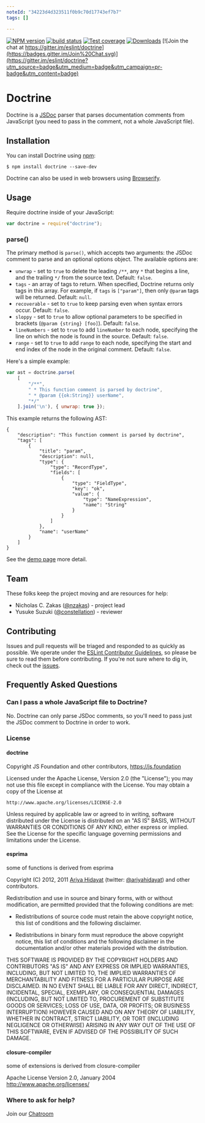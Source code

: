 ```yaml
---
noteId: "34223d4d323511f0b9c70d17743ef7b7"
tags: []

---
```


[![NPM version][npm-image]][npm-url]
[![build status][travis-image]][travis-url]
[![Test coverage][coveralls-image]][coveralls-url]
[![Downloads][downloads-image]][downloads-url]
[![Join the chat at https://gitter.im/eslint/doctrine](https://badges.gitter.im/Join%20Chat.svg)](https://gitter.im/eslint/doctrine?utm_source=badge&utm_medium=badge&utm_campaign=pr-badge&utm_content=badge)

# Doctrine

Doctrine is a [JSDoc](http://usejsdoc.org) parser that parses documentation comments from JavaScript (you need to pass in the comment, not a whole JavaScript file).

## Installation

You can install Doctrine using [npm](https://npmjs.com):

```
$ npm install doctrine --save-dev
```

Doctrine can also be used in web browsers using [Browserify](http://browserify.org).

## Usage

Require doctrine inside of your JavaScript:

```js
var doctrine = require("doctrine");
```

### parse()

The primary method is `parse()`, which accepts two arguments: the JSDoc comment to parse and an optional options object. The available options are:

* `unwrap` - set to `true` to delete the leading `/**`, any `*` that begins a line, and the trailing `*/` from the source text. Default: `false`.
* `tags` - an array of tags to return. When specified, Doctrine returns only tags in this array. For example, if `tags` is `["param"]`, then only `@param` tags will be returned. Default: `null`.
* `recoverable` - set to `true` to keep parsing even when syntax errors occur. Default: `false`.
* `sloppy` - set to `true` to allow optional parameters to be specified in brackets (`@param {string} [foo]`). Default: `false`.
* `lineNumbers` - set to `true` to add `lineNumber` to each node, specifying the line on which the node is found in the source. Default: `false`.
* `range` - set to `true` to add `range` to each node, specifying the start and end index of the node in the original comment. Default: `false`.

Here's a simple example:

```js
var ast = doctrine.parse(
    [
        "/**",
        " * This function comment is parsed by doctrine",
        " * @param {{ok:String}} userName",
        "*/"
    ].join('\n'), { unwrap: true });
```

This example returns the following AST:

    {
        "description": "This function comment is parsed by doctrine",
        "tags": [
            {
                "title": "param",
                "description": null,
                "type": {
                    "type": "RecordType",
                    "fields": [
                        {
                            "type": "FieldType",
                            "key": "ok",
                            "value": {
                                "type": "NameExpression",
                                "name": "String"
                            }
                        }
                    ]
                },
                "name": "userName"
            }
        ]
    }

See the [demo page](http://eslint.org/doctrine/demo/) more detail.

## Team

These folks keep the project moving and are resources for help:

* Nicholas C. Zakas ([@nzakas](https://github.com/nzakas)) - project lead
* Yusuke Suzuki ([@constellation](https://github.com/constellation)) - reviewer

## Contributing

Issues and pull requests will be triaged and responded to as quickly as possible. We operate under the [ESLint Contributor Guidelines](http://eslint.org/docs/developer-guide/contributing), so please be sure to read them before contributing. If you're not sure where to dig in, check out the [issues](https://github.com/eslint/doctrine/issues).

## Frequently Asked Questions

### Can I pass a whole JavaScript file to Doctrine?

No. Doctrine can only parse JSDoc comments, so you'll need to pass just the JSDoc comment to Doctrine in order to work.


### License

#### doctrine

Copyright JS Foundation and other contributors, https://js.foundation

Licensed under the Apache License, Version 2.0 (the "License");
you may not use this file except in compliance with the License.
You may obtain a copy of the License at

    http://www.apache.org/licenses/LICENSE-2.0

Unless required by applicable law or agreed to in writing, software
distributed under the License is distributed on an "AS IS" BASIS,
WITHOUT WARRANTIES OR CONDITIONS OF ANY KIND, either express or implied.
See the License for the specific language governing permissions and
limitations under the License.

#### esprima

some of functions is derived from esprima

Copyright (C) 2012, 2011 [Ariya Hidayat](http://ariya.ofilabs.com/about)
 (twitter: [@ariyahidayat](http://twitter.com/ariyahidayat)) and other contributors.

Redistribution and use in source and binary forms, with or without
modification, are permitted provided that the following conditions are met:

  * Redistributions of source code must retain the above copyright
    notice, this list of conditions and the following disclaimer.

  * Redistributions in binary form must reproduce the above copyright
    notice, this list of conditions and the following disclaimer in the
    documentation and/or other materials provided with the distribution.

THIS SOFTWARE IS PROVIDED BY THE COPYRIGHT HOLDERS AND CONTRIBUTORS "AS IS"
AND ANY EXPRESS OR IMPLIED WARRANTIES, INCLUDING, BUT NOT LIMITED TO, THE
IMPLIED WARRANTIES OF MERCHANTABILITY AND FITNESS FOR A PARTICULAR PURPOSE
ARE DISCLAIMED. IN NO EVENT SHALL <COPYRIGHT HOLDER> BE LIABLE FOR ANY
DIRECT, INDIRECT, INCIDENTAL, SPECIAL, EXEMPLARY, OR CONSEQUENTIAL DAMAGES
(INCLUDING, BUT NOT LIMITED TO, PROCUREMENT OF SUBSTITUTE GOODS OR SERVICES;
LOSS OF USE, DATA, OR PROFITS; OR BUSINESS INTERRUPTION) HOWEVER CAUSED AND
ON ANY THEORY OF LIABILITY, WHETHER IN CONTRACT, STRICT LIABILITY, OR TORT
(INCLUDING NEGLIGENCE OR OTHERWISE) ARISING IN ANY WAY OUT OF THE USE OF
THIS SOFTWARE, EVEN IF ADVISED OF THE POSSIBILITY OF SUCH DAMAGE.


#### closure-compiler

some of extensions is derived from closure-compiler

Apache License
Version 2.0, January 2004
http://www.apache.org/licenses/


### Where to ask for help?

Join our [Chatroom](https://gitter.im/eslint/doctrine)

[npm-image]: https://img.shields.io/npm/v/doctrine.svg?style=flat-square
[npm-url]: https://www.npmjs.com/package/doctrine
[travis-image]: https://img.shields.io/travis/eslint/doctrine/master.svg?style=flat-square
[travis-url]: https://travis-ci.org/eslint/doctrine
[coveralls-image]: https://img.shields.io/coveralls/eslint/doctrine/master.svg?style=flat-square
[coveralls-url]: https://coveralls.io/r/eslint/doctrine?branch=master
[downloads-image]: http://img.shields.io/npm/dm/doctrine.svg?style=flat-square
[downloads-url]: https://www.npmjs.com/package/doctrine
